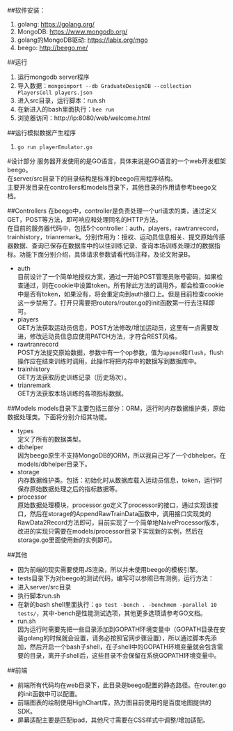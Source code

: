 ##软件安装：
1. golang: https://golang.org/
2. MongoDB: https://www.mongodb.org/
3. golang的MongoDB驱动: https://labix.org/mgo
4. beego: http://beego.me/

##运行
1. 运行mongodb server程序
2. 导入数据：`mongoimport --db GraduateDesignDB --collection PlayersColl players.json`
3. 进入src目录，运行脚本：run.sh
4. 在新进入的bash里面执行：`bee run`
5. 浏览器访问：http://ip:8080/web/welcome.html

##运行模拟数据产生程序
1. `go run playerEmulator.go`

#设计部分
服务器开发使用的是GO语言，具体来说是GO语言的一个web开发框架beego。  
在server/src目录下的目录结构是标准的beego应用程序结构。  
主要开发目录在controllers和models目录下，其他目录的作用请参考beego文档。  

##Controllers
在beego中，controller是负责处理一个url请求的类，通过定义GET，POST等方法，即可响应和处理同名的HTTP方法。  
在目前的服务器代码中，包括5个controller：auth，players，rawtranrecord，trainhistory，trianremark。分别作用为：授权、运动员信息相关、提交原始传感器数据、查询已保存在数据库中的以往训练记录、查询本场训练处理过的数据指标。功能下面分别介绍，具体请求参数请看代码注释，及论文附录B。
+  auth  
目前设计了一个简单地授权方案，通过一开始POST管理员账号密码，如果检查通过，则在cookie中设置token。所有除此方法的调用外，都会检查cookie中是否有token，如果没有，将会重定向到auth接口上。但是目前检查cookie这一步禁用了。打开只需要把routers/router.go的init函数第一行去注释即可。
+  players  
GET方法获取运动员信息，POST方法修改/增加运动员，这里有一点需要改进，修改运动员信息应使用PATCH方法，才符合REST风格。
+  rawtranrecord  
POST方法提交原始数据，参数中有一个op参数，值为`append`和`flush`，flush操作应在结束训练时调用，此操作将把内存中的数据写到数据库中。
+  trainhistory  
GET方法获取历史训练记录（历史场次）。
+  trianremark  
GET方法获取本场训练的各项指标数据。

##Models
models目录下主要包括三部分：ORM，运行时内存数据维护类，原始数据处理类。下面将分别介绍其功能。
+  types  
定义了所有的数据类型。
+  dbhelper  
因为beego原生不支持MongoDB的ORM，所以我自己写了一个dbhelper。在models/dbhelper目录下。
+  storage  
内存数据维护类。包括：初始化时从数据库载入运动员信息，token，运行时保存原始数据处理之后的指标数据等。
+  processor  
原始数据处理模块，processor.go定义了processor的接口，通过实现该接口，然后在storage的AppendRawTrainData函数中，调用接口实现类的RawData2Record方法即可，目前实现了一个简单地NaiveProcessor版本，改进的实现只需要在models/processor目录下实现新的实例，然后在storage.go里面使用新的实例即可。

##其他
+  因为前端的现实需要使用JS渲染，所以并未使用beego的模板引擎。
+  tests目录下为对beego的测试代码，编写可以参照已有测例，运行方法：
  +  进入server/src目录
  +  执行脚本run.sh
  +  在新的bash shell里面执行：`go test -bench . -benchmem -parallel 10 tests/`，其中-bench是性能测试选项，其他更多选项请参考GO文档。
+  run.sh  
因为运行时需要先把一些目录添加到GOPATH环境变量中（GOPATH目录在安装golang的时候就会设置，请务必按照官网步骤设置），所以通过脚本先添加，然后开启一个bash子shell，在子shell中的GOPATH环境变量就会包含需要的目录，离开子shell后，这些目录不会保留在系统GOPATH环境变量中。

##前端
+  前端所有代码均在web目录下，此目录是beego配置的静态路径。在router.go的init函数中可以配置。
+  前端图表的绘制使用HighChart库，热力图目前使用的是百度地图提供的SDK。
+  屏幕适配主要是匹配ipad，其他尺寸需要在CSS样式中调整/增加适配。

